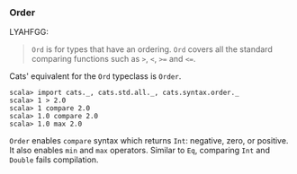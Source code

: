 
### Order

LYAHFGG:

> `Ord` is for types that have an ordering. `Ord` covers all the standard comparing functions such as `>`, `<`, `>=` and `<=`.

Cats' equivalent for the `Ord` typeclass is `Order`.

```console:new,error
scala> import cats._, cats.std.all._, cats.syntax.order._
scala> 1 > 2.0
scala> 1 compare 2.0
scala> 1.0 compare 2.0
scala> 1.0 max 2.0
```

`Order` enables `compare` syntax which returns `Int`: negative, zero, or positive.
It also enables `min` and `max` operators.
Similar to `Eq`, comparing `Int` and `Double` fails compilation.
